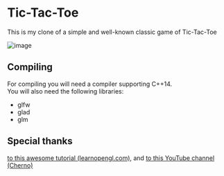 # Tic-Tac-Toe
This is my clone of a simple and well-known classic game of Tic-Tac-Toe

![image](https://user-images.githubusercontent.com/63263301/121421934-5fc57780-c977-11eb-8138-1cda3626606b.png)

Compiling
---------
For compiling you will need a compiler supporting C++14.\
You will also need the following libraries:
- glfw
- glad
- glm

Special thanks
--------------
[to this awesome tutorial (learnopengl.com)](https://learnopengl.com/), and [to this YouTube channel (Cherno)](https://www.youtube.com/user/TheChernoProject)

